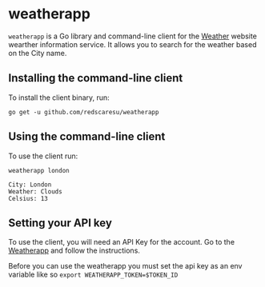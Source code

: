 # weatherapp

`weatherapp` is a Go library and command-line client for the [Weather](api.openweathermap.org) website wearther information service. It allows you to search for the weather based on the City name.

## Installing the command-line client

To install the client binary, run:

```
go get -u github.com/redscaresu/weatherapp
```

## Using the command-line client

To use the client run:

```
weatherapp london

City: London
Weather: Clouds
Celsius: 13
```

## Setting your API key

To use the client, you will need an API Key for the account. Go to the [Weatherapp](https://openweathermap.org/appid) and follow the instructions.

Before you can use the weatherapp you must set the api key as an env variable like so `export WEATHERAPP_TOKEN=$TOKEN_ID`
